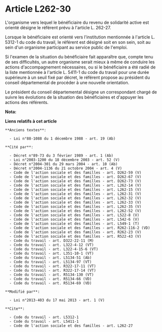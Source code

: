 # Article L262-30

L'organisme vers lequel le bénéficiaire du revenu de solidarité active est orienté désigne le référent prévu à l'article L.
262-27. 

Lorsque le bénéficiaire est orienté vers l'institution mentionnée à l'article L. 5312-1 du code du travail, le référent est
désigné soit en son sein, soit au sein d'un organisme participant au service public de l'emploi. 

Si l'examen de la situation du bénéficiaire fait apparaître que, compte tenu de ses difficultés, un autre organisme serait
mieux à même de conduire les actions d'accompagnement nécessaires, ou si le bénéficiaire a été radié de la liste mentionnée à
l'article L. 5411-1 du code du travail pour une durée supérieure à un seuil fixé par décret, le référent propose au président
du conseil départemental de procéder à une nouvelle orientation. 

Le président du conseil départemental désigne un correspondant chargé de suivre les évolutions de la situation des
bénéficiaires et d'appuyer les actions des référents.

**Nota:**



**Liens relatifs à cet article**

	**Anciens textes**:

	  - Loi n°88-1088 du 1 décembre 1988 - art. 19 (Ab)

	**Cité par**:

	  - Décret n°89-73 du 3 février 1989 - art. 1 (Ab)
	  - Loi n°2003-1200 du 18 décembre 2003 - art. 52 (V)
	  - Décret n°2004-301 du 29 mars 2004 - art. 10 (Ab)
	  - Décret n°2004-1136 du 21 octobre 2004 - art. 4 (V)
	  - Code de l'action sociale et des familles - art. D262-59 (V)
	  - Code de l'action sociale et des familles - art. D262-67 (V)
	  - Code de l'action sociale et des familles - art. D262-73 (V)
	  - Code de l'action sociale et des familles - art. L262-14 (V)
	  - Code de l'action sociale et des familles - art. L262-15 (V)
	  - Code de l'action sociale et des familles - art. L262-31 (V)
	  - Code de l'action sociale et des familles - art. L262-32 (V)
	  - Code de l'action sociale et des familles - art. L262-33 (V)
	  - Code de l'action sociale et des familles - art. L262-35 (V)
	  - Code de l'action sociale et des familles - art. L262-52 (V)
	  - Code de l'action sociale et des familles - art. L522-8 (V)
	  - Code de l'action sociale et des familles - art. L542-6 (V)
	  - Code de l'action sociale et des familles - art. L549-1 (T)
	  - Code de l'action sociale et des familles - art. R262-116-2 (VD)
	  - Code de l'action sociale et des familles - art. R262-23 (V)
	  - Code de l'action sociale et des familles - art. R522-43 (V)
	  - Code du travail - art. D322-22-11 (M)
	  - Code du travail - art. L322-4-12 (VT)
	  - Code du travail - art. L322-4-15-6 (VT)
	  - Code du travail - art. L351-10-1 (VT)
	  - Code du travail - art. L5134-51 (Ab)
	  - Code du travail - art. L5134-97 (VT)
	  - Code du travail - art. R322-17-11 (VT)
	  - Code du travail - art. R322-17-14 (VT)
	  - Code du travail - art. R5134-130 (VT)
	  - Code du travail - art. R5134-66 (VD)
	  - Code du travail - art. R5134-69 (VD)

	**Modifié par**:

	  - Loi n°2013-403 du 17 mai 2013 - art. 1 (V)

	**Cite**:

	  - Code du travail - art. L5312-1
	  - Code du travail - art. L5411-1
	  - Code de l'action sociale et des familles - art. L262-27

